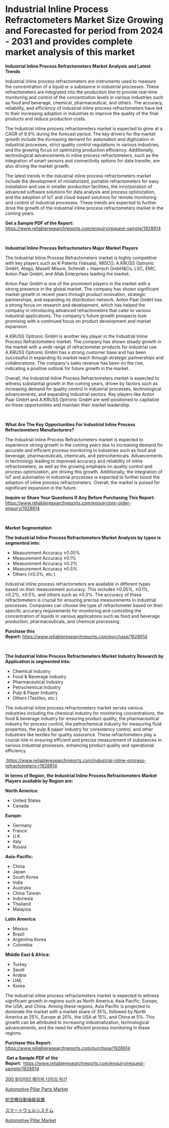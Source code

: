 <p><h1>Industrial Inline Process Refractometers Market Size Growing and Forecasted for period from 2024 - 2031 and provides complete market analysis of this market</h1></p><p><strong>Industrial Inline Process Refractometers Market Analysis and Latest Trends</strong></p>
<p><p>Industrial inline process refractometers are instruments used to measure the concentration of a liquid or a substance in industrial processes. These refractometers are integrated into the production line to provide real-time monitoring and control of the concentration levels in various industries such as food and beverage, chemical, pharmaceutical, and others. The accuracy, reliability, and efficiency of industrial inline process refractometers have led to their increasing adoption in industries to improve the quality of the final products and reduce production costs.</p><p>The Industrial inline process refractometers market is expected to grow at a CAGR of 9.9% during the forecast period. The key drivers for the market growth include the increasing demand for automation and digitization in industrial processes, strict quality control regulations in various industries, and the growing focus on optimizing production efficiency. Additionally, technological advancements in inline process refractometers, such as the integration of smart sensors and connectivity options for data transfer, are also driving the market growth.</p><p>The latest trends in the industrial inline process refractometers market include the development of miniaturized, portable refractometers for easy installation and use in smaller production facilities, the incorporation of advanced software solutions for data analysis and process optimization, and the adoption of IoT and cloud-based solutions for remote monitoring and control of industrial processes. These trends are expected to further drive the growth of the industrial inline process refractometers market in the coming years.</p></p>
<p><strong>Get a Sample PDF of the Report:&nbsp;</strong> <a href="https://www.reliableresearchreports.com/enquiry/request-sample/1928914">https://www.reliableresearchreports.com/enquiry/request-sample/1928914</a></p>
<p>&nbsp;</p>
<p><strong>Industrial Inline Process Refractometers Major Market Players</strong></p>
<p><p>The Industrial Inline Process Refractometers market is highly competitive with key players such as K-Patents (Vaisala), MISCO, A.KRUSS Optronic GmbH, Atago, Maselli Misure, Schmidt + Haensch GmbH&Co, LSC, EMC, Anton Paar GmbH, and Afab Enterprises leading the market. </p><p>Anton Paar GmbH is one of the prominent players in the market with a strong presence in the global market. The company has shown significant market growth in recent years through product innovation, strategic partnerships, and expanding its distribution network. Anton Paar GmbH has a strong focus on research and development, which has helped the company in introducing advanced refractometers that cater to various industrial applications. The company's future growth prospects look promising with a continued focus on product development and market expansion.</p><p>A.KRUSS Optronic GmbH is another key player in the Industrial Inline Process Refractometers market. The company has shown steady growth in the market with a wide range of refractometer products for industrial use. A.KRUSS Optronic GmbH has a strong customer base and has been successful in expanding its market reach through strategic partnerships and collaborations. The company's sales revenue has been on the rise, indicating a positive outlook for future growth in the market.</p><p>Overall, the Industrial Inline Process Refractometers market is expected to witness substantial growth in the coming years, driven by factors such as increasing demand for quality control in industrial processes, technological advancements, and expanding industrial sectors. Key players like Anton Paar GmbH and A.KRUSS Optronic GmbH are well-positioned to capitalize on these opportunities and maintain their market leadership.</p></p>
<p>&nbsp;</p>
<p><strong>What Are The Key Opportunities For Industrial Inline Process Refractometers Manufacturers?</strong></p>
<p><p>The Industrial Inline Process Refractometers market is expected to experience strong growth in the coming years due to increasing demand for accurate and efficient process monitoring in industries such as food and beverage, pharmaceuticals, chemicals, and petrochemicals. Advancements in technology leading to improved accuracy and reliability of inline refractometers, as well as the growing emphasis on quality control and process optimization, are driving this growth. Additionally, the integration of IoT and automation in industrial processes is expected to further boost the adoption of inline process refractometers. Overall, the market is poised for significant expansion in the future.</p></p>
<p><strong>Inquire or Share Your Questions If Any Before Purchasing This Report:</strong> <a href="https://www.reliableresearchreports.com/enquiry/pre-order-enquiry/1928914">https://www.reliableresearchreports.com/enquiry/pre-order-enquiry/1928914</a></p>
<p>&nbsp;</p>
<p><strong>Market Segmentation</strong></p>
<p><strong>The Industrial Inline Process Refractometers Market Analysis by types is segmented into:</strong></p>
<p><ul><li>Measurement Accuracy ±0.05%</li><li>Measurement Accuracy ±0.1%</li><li>Measurement Accuracy ±0.2%</li><li>Measurement Accuracy ±0.5%</li><li>Others (±0.3%, etc.)</li></ul></p>
<p><p>Industrial inline process refractometers are available in different types based on their measurement accuracy. This includes ±0.05%, ±0.1%, ±0.2%, ±0.5%, and others such as ±0.3%. The accuracy of these refractometers is crucial for ensuring precise measurements in industrial processes. Companies can choose the type of refractometer based on their specific accuracy requirements for monitoring and controlling the concentration of liquids in various applications such as food and beverage production, pharmaceuticals, and chemical processing.</p></p>
<p><strong>Purchase this Report:&nbsp;</strong><a href="https://www.reliableresearchreports.com/purchase/1928914">https://www.reliableresearchreports.com/purchase/1928914</a></p>
<p>&nbsp;</p>
<p><strong>The Industrial Inline Process Refractometers Market Industry Research by Application is segmented into:</strong></p>
<p><ul><li>Chemical Industry</li><li>Food & Beverage Industry</li><li>Pharmaceutical Industry</li><li>Petrochemical Industry</li><li>Pulp & Paper Industry</li><li>Others (Textiles, etc.)</li></ul></p>
<p><p>The industrial inline process refractometers market serves various industries including the chemical industry for monitoring concentrations, the food & beverage industry for ensuring product quality, the pharmaceutical industry for process control, the petrochemical industry for measuring fluid properties, the pulp & paper industry for consistency control, and other industries like textiles for quality assurance. These refractometers play a crucial role in ensuring efficient and precise measurement of substances in various industrial processes, enhancing product quality and operational efficiency.</p></p>
<p><a href="https://www.reliableresearchreports.com/industrial-inline-process-refractometers-r1928914">&nbsp;https://www.reliableresearchreports.com/industrial-inline-process-refractometers-r1928914</a></p>
<p><strong>In terms of Region, the Industrial Inline Process Refractometers Market Players available by Region are:</strong></p>
<p>
    <p> <strong> North America: </strong>
        <ul>
            <li>United States</li>
            <li>Canada</li>
        </ul>
        </p> 
    <p> <strong> Europe: </strong>
        <ul>
            <li>Germany</li>
            <li>France</li>
            <li>U.K.</li>
            <li>Italy</li>
            <li>Russia</li>
        </ul>
        </p> 
    <p> <strong> Asia-Pacific: </strong>
        <ul>
            <li>China</li>
            <li>Japan</li>
            <li>South Korea</li>
            <li>India</li>
            <li>Australia</li>
            <li>China Taiwan</li>
            <li>Indonesia</li>
            <li>Thailand</li>
            <li>Malaysia</li>
        </ul>
        </p> 
    <p> <strong> Latin America: </strong>
        <ul>
            <li>Mexico</li>
            <li>Brazil</li>
            <li>Argentina Korea</li>
            <li>Colombia</li>
        </ul>
        </p> 
    <p> <strong> Middle East & Africa: </strong>
        <ul>
            <li>Turkey</li>
            <li>Saudi</li>
            <li>Arabia</li>
            <li>UAE</li>
            <li>Korea</li>
        </ul>
    </p>
    </p>
<p><p>The industrial inline process refractometers market is expected to witness significant growth in regions such as North America, Asia Pacific, Europe, the USA, and China. Among these regions, Asia Pacific is projected to dominate the market with a market share of 35%, followed by North America at 25%, Europe at 20%, the USA at 15%, and China at 5%. This growth can be attributed to increasing industrialization, technological advancements, and the need for efficient process monitoring in these regions.</p></p>
<p><strong>Purchase this Report: </strong><a href="https://www.reliableresearchreports.com/purchase/1928914">https://www.reliableresearchreports.com/purchase/1928914</a></p>
<p>&nbsp;<strong>Get a Sample PDF of the Report:&nbsp;&nbsp;</strong><a href="https://www.reliableresearchreports.com/enquiry/request-sample/1928914">https://www.reliableresearchreports.com/enquiry/request-sample/1928914</a></p>
<p><strong></strong></p>
<p><p><a href="https://medium.com/@soloncarter42/%EA%B8%80%EB%A1%9C%EB%B2%8C-300mm-%EC%9B%A8%EC%9D%B4%ED%8D%BC-%EB%8B%A4%EC%9D%B4%EC%8B%B1-%EA%B8%B0%EA%B3%84-%EC%8B%9C%EC%9E%A5-%EA%B7%9C%EB%AA%A8%EB%8A%94-%EC%82%B0%EC%97%85-%EC%98%88%EC%B8%A1%EC%97%90-%EB%94%B0%EB%A5%B4%EB%A9%B4-2024%EB%85%84%EB%B6%80%ED%84%B0-2031%EB%85%84%EA%B9%8C%EC%A7%80-%EC%97%B0%ED%8F%89%EA%B7%A0-%EC%84%B1%EC%9E%A5%EB%A5%A0-cagr-%EC%9D%B4-%EB%A5%BC-%EA%B2%BD%ED%97%98%ED%95%A0-%EA%B2%83%EC%9C%BC%EB%A1%9C-%EC%98%88%EC%83%81%EB%90%A9%EB%8B%88%EB%8B%A4-20c2064a0a35">300 밀리미터 웨이퍼 다이싱 머신</a></p><p><a href="https://github.com/yoshih12/Market-Research-Report-List-3/blob/main/automotive-pillar-parts-market.md">Automotive Pillar Parts Market</a></p><p><a href="https://github.com/dadanedu33/Market-Research-Report-List-2/blob/main/6380615117049.md">航空機自動操縦装置</a></p><p><a href="https://github.com/zoetazuur/Market-Research-Report-List-2/blob/main/6949668117050.md">スマートウェルシステム</a></p><p><a href="https://github.com/jerrycopelandthomaswsqd8q/Market-Research-Report-List-3/blob/main/automotive-pillar-market.md">Automotive Pillar Market</a></p></p>